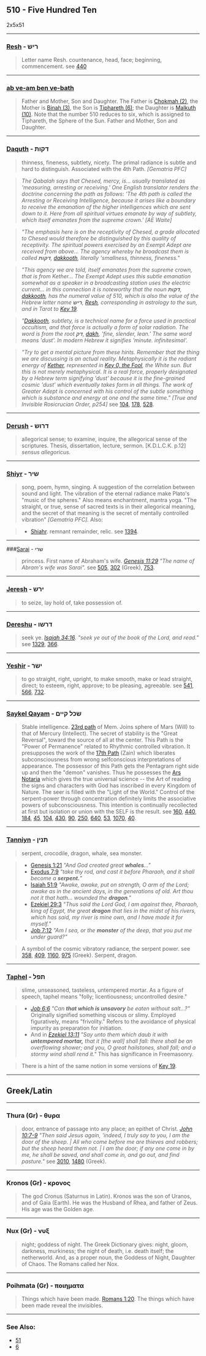 ## 510 - Five Hundred Ten
2x5x51

---

### [Resh](/keys/RISh) - ריש
> Letter name Resh. countenance, head, face; beginning, commencement. see [440](440)

---

### [ab ve-am ben ve-bath](/keys/AB.VAM.BN.VBTh)
> Father and Mother, Son and Daughter. The Father is [Chokmah (2)](2), the Mother is [Binah (3)](3), the Son is [Tiphareth (6)](6); the Daughter is [Malkuth (10)](10). Note that the number 510 reduces to six, which is assigned to Tiphareth, the Sphere of the Sun. Father and Mother, Son and Daughter.

---

### [Daquth](/keys/DQVTh) - דקות
> thinness, fineness, subtlety, nicety. The primal radiance is subtle and hard to distinguish. Associated with the 4th Path. *[Gematria PFC]*

> *The Qabalah says that Chesed, mercy, is... usually translated as 'measuring, arresting or receiving.' One English translator renders the doctrine concerning the path as follows: 'The 4th path is called the Arresting or Receiving Intelligence, because it arises like a boundary to receive the emanation of the higher intelligences which are sent down to it. Here from all spiritual virtues emanate by way of subtlety, which itself emanates from the supreme crown.' [AE Waite]*

> *"The emphasis here is on the receptivity of Chesed, a grade allocated to Chesed would therefore be distinguished by this quality of receptivity. The spiritual powers exercised by an Exempt Adept are received from above... The agency whereby he broadcast them is called **דקות**, [dakkooth](/keys/DQVTh), literally 'smallness, thinness, fineness."*

> *"This agency we are told, itself emanates from the supreme crown, that is from Kether... The Exempt Adept uses this subtle emanation somewhat as a speaker in a broadcasting station uses the electric current... in this connection it is noteworthy that the noun **דקות**, [dakkooth](/keys/DQVTh), has the numeral value of 510, which is also the value of the Hebrew letter name **ריש**, [Resh](/keys/RISh), corresponding in astrology to the sun, and in Tarot to [Key 19](19).*

> *"[Dakkooth](/keys/DQVTh), subtlety, is a technical name for a force used in practical occultism, and that force is actually a form of solar radiation. The word is from the root **דק**, [dakh](/keys/DQ), 'fine, slender, lean.' The same word means 'dust'. In modern Hebrew it signifies 'minute. infinitesimal'.*

> *"Try to get a mental picture from these hints. Remember that the thing we are discussing is an actual reality. Metaphysically it is the radiant energy of [Kether](/keys/KThR), represented in [Key 0, the Fool](0), the White sun. But this is not merely metaphysical. It is a real force, properly designated by a Hebrew term signifying 'dust' because it is the fine-grained cosmic 'dust' which eventually takes form in all things. The work of Greater Adept is concerned with his control of the subtle something which is substance and energy at one and the same time." [True and Invisible Rosicrucian Order, p254]* see [104](104), [178](178), [528](528).

---

### [Derush](/keys/DRVSh) - דרוש
> allegorical sense; to examine, inquire, the allegorical sense of the scriptures. Thesis, dissertation, lecture, sermon. [K.D.L.C.K. p.12] *sensus allegoricus.*

---

### [Shiyr](/keys/ShIR) - שיר
> song, poem, hymn, singing. A suggestion of the correlation between sound and light. The vibration of the eternal radiance make Plato's "music of the spheres." Also means enchantment, mantra yoga. "The straight, or true, sense of sacred texts is in their allegorical meaning, and the secret of that meaning is the secret of mentally controlled vibration" *[Gematria PFC].* Also:

> - [Shiahr](/keys/ShIR). remnant remainder, relic. see [1394](1394).

---

###[Sarai](/keys/ShRI) - שרי
> princess. First name of Abraham's wife. *[Genesis 11:29](http://biblehub.com/genesis/11-29.htm) "The name of Abram's wife was Sarai".* see [505](505), [302](302) (Greek), [753](753).

---

### [Jeresh](/keys/IRSh) - ירש
> to seize, lay hold of, take possession of.

---

### [Dereshu](/keys/DRShV) - דרשו
> seek ye. *[Isaiah 34:16](http://biblehub.com/isaiah/34-16.htm). "seek ye out of the book of the Lord, and read."* see [1329](1329), [366](366).

---

### [Yeshir](/keys/IShR) - ישר
> to go straight, right, upright, to make smooth, make or lead straight, direct; to esteem, right, approve; to be pleasing, agreeable. see [541](541), [566](566), [732](732).

---

### [Saykel Qayam](/keys/ShKL.QIIM) - שכל קיים
> Stable intelligence. [23rd path](23) of Mem. Joins sphere of Mars (Will) to that of Mercury (Intellect). The secret of stability is the "Great Reversal", toward the source of all at the center. This Path is the "Power of Permanence" related to Rhythmic controlled vibration. It presupposes the work of the [17th Path](17) (Zain) which liberates subconsciousness from wrong selfconscious interpretations of appearance. The possessor of this Path gets the Pentagram right side up and then the "demon" vanishes. Thus he possesses the [Ars Notaria](104) which gives the true universal science -- the Art of reading the signs and characters with God has inscribed in every Kingdom of Nature. The seer is filled with the "Light of the World." Control of the serpent-power through concentration definitely limits the associative powers of subconsciousness. This intention is continually recollected at first but isolation or union with the SELF is the result. see [160](160), [440](440), [184](184), [45](45), [104](104), [430](430), [90](90), [250](250), [640](640), [53](53), [1070](1070), [40](40).

---

### [Tanniyn](/keys/ThNIN) - תנין
> serpent, crocodile, dragon, whale, sea monster.

> - [Genesis 1:21](http://biblehub.com/genesis/1-21.htm) *"And God created great **whales**..."*
> - [Exodus 7:9](http://biblehub.com/exodus/7-9.htm) *"take thy rod, and cast it before Pharaoh, and it shall become a **serpent.**"*
> - [Isaiah 51:9](http://biblehub.com/isaiah/51-9.htm) *"Awake, awake, put on strength, O arm of the Lord; awake as in the ancient days, in the generations of old. Art thou not it that hath... wounded the **dragon**."*
> - [Ezekiel 29:3](http://biblehub.com/ezekiel/29-3.htm) *"Thus said the Lord God, I am against thee, Pharaoh, king of Egypt, the great **dragon** that lies in the midst of his rivers, which has said, my river is mine own, and I have made it for myself."*
> - [Job 7:12](http://biblehub.com/job/7-12.htm) *"Am I sea, or the **monster** of the deep, that you put me under guard?"*

> A symbol of the cosmic vibratory radiance, the serpent power. see [358](358), [409](409), [1160](1160), [975](975) (Greek). Serpent, dragon.

---

### [Taphel](/keys/ThPL) - תפל
> slime, unseasoned, tasteless, untempered mortar. As a figure of speech, taphel means "folly; licentiousness; uncontrolled desire."

> - *[Job 6:6](http://biblehub.com/job/6-6.htm) "Can **that which is unsavory** be eaten without salt...?"* Originally signified something viscous or slimy. Employed figuratively, means "frivolity." Refers to the avoidance of physical impurity as preparation for initiation.
> -  And in *[Ezekiel 13:11](http://biblehub.com/ezekiel/13-11.htm) "Say unto them which daub it with **untempered mortar,** that it [the wall] shall fall: there shall be an overflowing shower; and you, O great hailstones, shall fall; and a stormy wind shall rend it."* This has significance in Freemasonry.

> There is a hint of the same notion in some versions of [Key 19](19).

---

## Greek/Latin

---

### Thura (Gr) - θυρα
> door, entrance of passage into any place; an epithet of Christ. *[John 10:7-9](http://biblehub.com/john/10-7.htm) "Then said Jesus again, 'indeed, I truly say to you, I am the door of the sheep. | All who come before me are thieves and robbers; but the sheep heard them not. | I am the door; if any one come in by me, he shall be saved, and shall come in, and go out, and find pasture."* see [3010](3010), [1480](1480) (Greek).

---

### Kronos (Gr) - κρονος
> The god Cronus (Saturnus in Latin). Kronos was the son of Uranos, and of Gaia (Earth). He was the Husband of Rhea, and father of Zeus. His age was the Golden age.

---

### Nux (Gr) - νυξ
> night; goddess of night. The Greek Dictionary gives: night, gloom, darkness, murkiness; the night of death, i.e. death itself; the netherworld. And, as a proper noun, the Goddess of Night, Daughter of Chaos. The Romans called her Nox. 

---

### Poihmata (Gr) - ποιηματα
> Things which have been made. [Romans 1:20](http://biblehub.com/romans/1-20.htm). The things which have been made reveal the invisibles.

---

### See Also:

- [51](51)
- [6](6)
